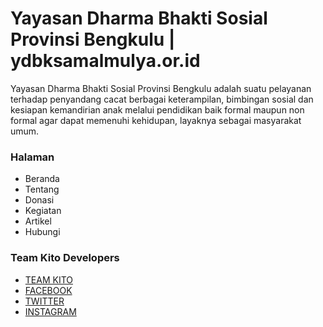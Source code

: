 # Yayasan Dharma Bhakti Sosial Provinsi Bengkulu | ydbksamalmulya.or.id

Yayasan Dharma Bhakti Sosial Provinsi Bengkulu adalah suatu pelayanan terhadap penyandang cacat berbagai keterampilan, bimbingan sosial dan kesiapan kemandirian anak melalui pendidikan baik formal maupun non formal agar dapat memenuhi kehidupan, layaknya sebagai masyarakat umum.

### Halaman

* Beranda
* Tentang
* Donasi
* Kegiatan
* Artikel
* Hubungi

### Team Kito Developers

* [TEAM KITO](http://teamkito.com/)
* [FACEBOOK](https://www.facebook.com/teamkito/)
* [TWITTER](https://twitter.com/teamkitodev)
* [INSTAGRAM](https://www.instagram.com/teamkito/)